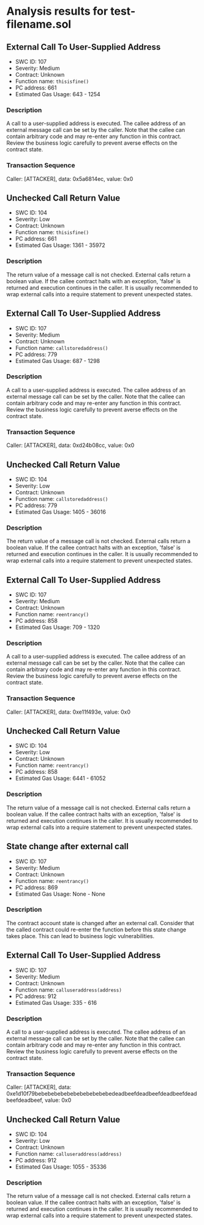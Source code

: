# Analysis results for test-filename.sol

## External Call To User-Supplied Address
- SWC ID: 107
- Severity: Medium
- Contract: Unknown
- Function name: `thisisfine()`
- PC address: 661
- Estimated Gas Usage: 643 - 1254

### Description

A call to a user-supplied address is executed.
The callee address of an external message call can be set by the caller. Note that the callee can contain arbitrary code and may re-enter any function in this contract. Review the business logic carefully to prevent averse effects on the contract state.

### Transaction Sequence

Caller: [ATTACKER], data: 0x5a6814ec, value: 0x0


## Unchecked Call Return Value
- SWC ID: 104
- Severity: Low
- Contract: Unknown
- Function name: `thisisfine()`
- PC address: 661
- Estimated Gas Usage: 1361 - 35972

### Description

The return value of a message call is not checked.
External calls return a boolean value. If the callee contract halts with an exception, 'false' is returned and execution continues in the caller. It is usually recommended to wrap external calls into a require statement to prevent unexpected states.


## External Call To User-Supplied Address
- SWC ID: 107
- Severity: Medium
- Contract: Unknown
- Function name: `callstoredaddress()`
- PC address: 779
- Estimated Gas Usage: 687 - 1298

### Description

A call to a user-supplied address is executed.
The callee address of an external message call can be set by the caller. Note that the callee can contain arbitrary code and may re-enter any function in this contract. Review the business logic carefully to prevent averse effects on the contract state.

### Transaction Sequence

Caller: [ATTACKER], data: 0xd24b08cc, value: 0x0


## Unchecked Call Return Value
- SWC ID: 104
- Severity: Low
- Contract: Unknown
- Function name: `callstoredaddress()`
- PC address: 779
- Estimated Gas Usage: 1405 - 36016

### Description

The return value of a message call is not checked.
External calls return a boolean value. If the callee contract halts with an exception, 'false' is returned and execution continues in the caller. It is usually recommended to wrap external calls into a require statement to prevent unexpected states.


## External Call To User-Supplied Address
- SWC ID: 107
- Severity: Medium
- Contract: Unknown
- Function name: `reentrancy()`
- PC address: 858
- Estimated Gas Usage: 709 - 1320

### Description

A call to a user-supplied address is executed.
The callee address of an external message call can be set by the caller. Note that the callee can contain arbitrary code and may re-enter any function in this contract. Review the business logic carefully to prevent averse effects on the contract state.

### Transaction Sequence

Caller: [ATTACKER], data: 0xe11f493e, value: 0x0


## Unchecked Call Return Value
- SWC ID: 104
- Severity: Low
- Contract: Unknown
- Function name: `reentrancy()`
- PC address: 858
- Estimated Gas Usage: 6441 - 61052

### Description

The return value of a message call is not checked.
External calls return a boolean value. If the callee contract halts with an exception, 'false' is returned and execution continues in the caller. It is usually recommended to wrap external calls into a require statement to prevent unexpected states.


## State change after external call
- SWC ID: 107
- Severity: Medium
- Contract: Unknown
- Function name: `reentrancy()`
- PC address: 869
- Estimated Gas Usage: None - None

### Description

The contract account state is changed after an external call. 
Consider that the called contract could re-enter the function before this state change takes place. This can lead to business logic vulnerabilities.


## External Call To User-Supplied Address
- SWC ID: 107
- Severity: Medium
- Contract: Unknown
- Function name: `calluseraddress(address)`
- PC address: 912
- Estimated Gas Usage: 335 - 616

### Description

A call to a user-supplied address is executed.
The callee address of an external message call can be set by the caller. Note that the callee can contain arbitrary code and may re-enter any function in this contract. Review the business logic carefully to prevent averse effects on the contract state.

### Transaction Sequence

Caller: [ATTACKER], data: 0xe1d10f79bebebebebebebebebebebebedeadbeefdeadbeefdeadbeefdeadbeefdeadbeef, value: 0x0


## Unchecked Call Return Value
- SWC ID: 104
- Severity: Low
- Contract: Unknown
- Function name: `calluseraddress(address)`
- PC address: 912
- Estimated Gas Usage: 1055 - 35336

### Description

The return value of a message call is not checked.
External calls return a boolean value. If the callee contract halts with an exception, 'false' is returned and execution continues in the caller. It is usually recommended to wrap external calls into a require statement to prevent unexpected states.

